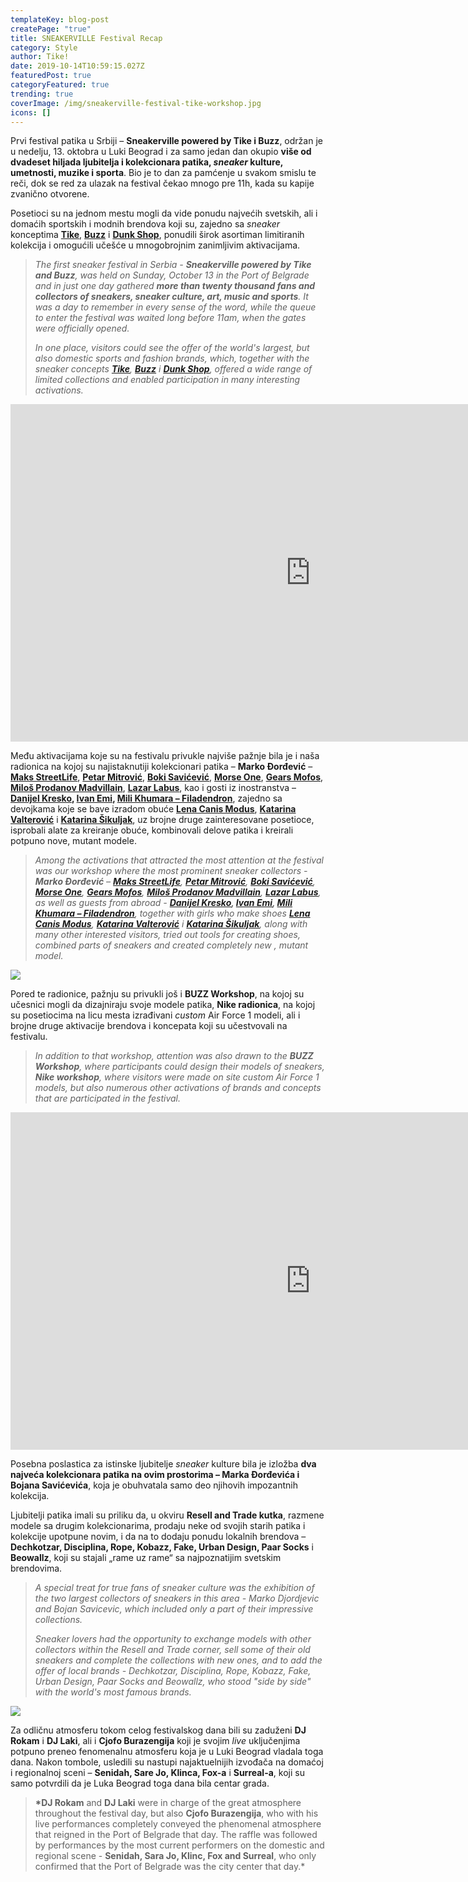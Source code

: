 ```yaml
---
templateKey: blog-post
createPage: "true"
title: SNEAKERVILLE Festival Recap
category: Style
author: Tike!
date: 2019-10-14T10:59:15.027Z
featuredPost: true
categoryFeatured: true
trending: true
coverImage: /img/sneakerville-festival-tike-workshop.jpg
icons: []
---
```

Prvi festival patika u Srbiji – **Sneakerville powered by Tike i Buzz**, održan je u nedelju, 13. oktobra u Luki Beograd i za samo jedan dan okupio **više od dvadeset hiljada ljubitelja i kolekcionara patika, *sneaker* kulture, umetnosti, muzike i sporta**. Bio je to dan za pamćenje u svakom smislu te reči, dok se red za ulazak na festival čekao mnogo pre 11h, kada su kapije zvanično otvorene.

Posetioci su na jednom mestu mogli da vide ponudu najvećih svetskih, ali i domaćih sportskih i modnih brendova koji su, zajedno sa *sneaker* konceptima **[Tike](http://tike.rs)**, **[Buzz](https://www.buzzsneakers.com/SRB_rs)** i **[Dunk Shop](https://dunkshop.rs/)**, ponudili širok asortiman limitiranih kolekcija i omogućili učešće u mnogobrojnim zanimljivim aktivacijama.

> *The first sneaker festival in Serbia - **Sneakerville powered by Tike and Buzz**, was held on Sunday, October 13 in the Port of Belgrade and in just one day gathered **more than twenty thousand fans and collectors of sneakers, sneaker culture, art, music and sports**. It was a day to remember in every sense of the word, while the queue to enter the festival was waited long before 11am, when the gates were officially opened.*
>
> *In one place, visitors could see the offer of the world's largest, but also domestic sports and fashion brands, which, together with the sneaker concepts **[Tike](http://tike.rs)**, **[Buzz](https://www.buzzsneakers.com/SRB_rs)** i **[Dunk Shop](https://dunkshop.rs/)**, offered a wide range of limited collections and enabled participation in many interesting activations.*

<iframe width="960" height="540" src="https://www.youtube.com/embed/HsdHqxOc5Sg" frameborder="0" allow="accelerometer; autoplay; clipboard-write; encrypted-media; gyroscope; picture-in-picture" allowfullscreen></iframe>

Među aktivacijama koje su na festivalu privukle najviše pažnje bila je i naša radionica na kojoj su najistaknutiji kolekcionari patika – **Marko Đorđević** – **[Maks StreetLife](https://www.instagram.com/maks_streetlife/)**, **[Petar Mitrović](https://www.instagram.com/_mitrovicp/)**, **[Boki Savićević](https://www.instagram.com/_freshpair_/)**, **[Morse One](https://www.instagram.com/morse_one/)**, **[Gears Mofos](https://www.instagram.com/gears_mofos/)**, **[Miloš Prodanov Madvillain](https://www.instagram.com/___madvillain/)**, **[Lazar Labus](https://www.instagram.com/lazar.labus/)**, kao i gosti iz inostranstva – **[Danijel Kresko](https://www.instagram.com/dkresko/), [Ivan Emi](https://www.instagram.com/emivannn/), [Mili Khumara – Filadendron](https://www.instagram.com/filadendron/)**, zajedno sa devojkama koje se bave izradom obuće **[Lena Canis Modus](https://www.instagram.com/lena_canis_modus/)**, **[Katarina Valterović](https://www.instagram.com/cipelic_/)** i **[Katarina Šikuljak](https://www.instagram.com/neko_tamo/)**, uz brojne druge zainteresovane posetioce, isprobali alate za kreiranje obuće, kombinovali delove patika i kreirali potpuno nove, mutant modele.

> *Among the activations that attracted the most attention at the festival was our workshop where the most prominent sneaker collectors - **Marko Đorđević** – **[Maks StreetLife](https://www.instagram.com/maks_streetlife/)**, **[Petar Mitrović](https://www.instagram.com/_mitrovicp/)**, **[Boki Savićević](https://www.instagram.com/_freshpair_/)**, **[Morse One](https://www.instagram.com/morse_one/)**, **[Gears Mofos](https://www.instagram.com/gears_mofos/)**, **[Miloš Prodanov Madvillain](https://www.instagram.com/___madvillain/)**, **[Lazar Labus](https://www.instagram.com/lazar.labus/)**, as well as guests from abroad - **[Danijel Kresko](https://www.instagram.com/dkresko/), [Ivan Emi](https://www.instagram.com/emivannn/), [Mili Khumara – Filadendron](https://www.instagram.com/filadendron/)**, together with girls who make shoes **[Lena Canis Modus](https://www.instagram.com/lena_canis_modus/)**, **[Katarina Valterović](https://www.instagram.com/cipelic_/)** i **[Katarina Šikuljak](https://www.instagram.com/neko_tamo/)**, along with many other interested visitors, tried out tools for creating shoes, combined parts of sneakers and created completely new , mutant model.*

![](/img/sneakerville-festival-tike-stand-3-.jpg)

Pored te radionice, pažnju su privukli još i **BUZZ Workshop**, na kojoj su učesnici mogli da dizajniraju svoje modele patika, **Nike radionica**, na kojoj su posetiocima na licu mesta izrađivani *custom* Air Force 1 modeli, ali i brojne druge aktivacije brendova i koncepata koji su učestvovali na festivalu.

> *In addition to that workshop, attention was also drawn to the **BUZZ Workshop**, where participants could design their models of sneakers, **Nike workshop**, where visitors were made on site custom Air Force 1 models, but also numerous other activations of brands and concepts that are participated in the festival.*

<iframe width="960" height="540" src="https://www.youtube.com/embed/GXjGas88Zok" frameborder="0" allow="accelerometer; autoplay; clipboard-write; encrypted-media; gyroscope; picture-in-picture" allowfullscreen></iframe>

Posebna poslastica za istinske ljubitelje *sneaker* kulture bila je izložba **dva najveća kolekcionara patika na ovim prostorima – Marka Đorđevića i Bojana Savićevića**, koja je obuhvatala samo deo njihovih impozantnih kolekcija.

Ljubitelji patika imali su priliku da, u okviru **Resell and Trade kutka**, razmene modele sa drugim kolekcionarima, prodaju neke od svojih starih patika i kolekcije upotpune novim, i da na to dodaju ponudu lokalnih brendova – **Dechkotzar, Disciplina, Rope, Kobazz, Fake, Urban Design, Paar Socks** i **Beowallz**, koji su stajali „rame uz rame“ sa najpoznatijim svetskim brendovima.

> *A special treat for true fans of sneaker culture was the exhibition of the two largest collectors of sneakers in this area - Marko Djordjevic and Bojan Savicevic, which included only a part of their impressive collections.*
>
> *Sneaker lovers had the opportunity to exchange models with other collectors within the Resell and Trade corner, sell some of their old sneakers and complete the collections with new ones, and to add the offer of local brands - Dechkotzar, Disciplina, Rope, Kobazz, Fake, Urban Design, Paar Socks and Beowallz, who stood "side by side" with the world's most famous brands.*

![](/img/sneakerville-festival-tike-stand-12-.jpg)

Za odličnu atmosferu tokom celog festivalskog dana bili su zaduženi **DJ Rokam** i **DJ Laki**, ali i **Cjofo Burazengija** koji je svojim *live* uključenjima potpuno preneo fenomenalnu atmosferu koja je u Luki Beograd vladala toga dana. Nakon tombole, usledili su nastupi najaktuelnijih izvođača na domaćoj i regionalnoj sceni – **Senidah, Sare Jo, Klinca, Fox-a** i **Surreal-a**, koji su samo potvrdili da je Luka Beograd toga dana bila centar grada.

> **\*DJ Rokam** and **DJ Laki** were in charge of the great atmosphere throughout the festival day, but also **Cjofo Burazengija**, who with his live performances completely conveyed the phenomenal atmosphere that reigned in the Port of Belgrade that day. The raffle was followed by performances by the most current performers on the domestic and regional scene - **Senidah, Sara Jo, Klinc, Fox and Surreal**, who only confirmed that the Port of Belgrade was the city center that day.*